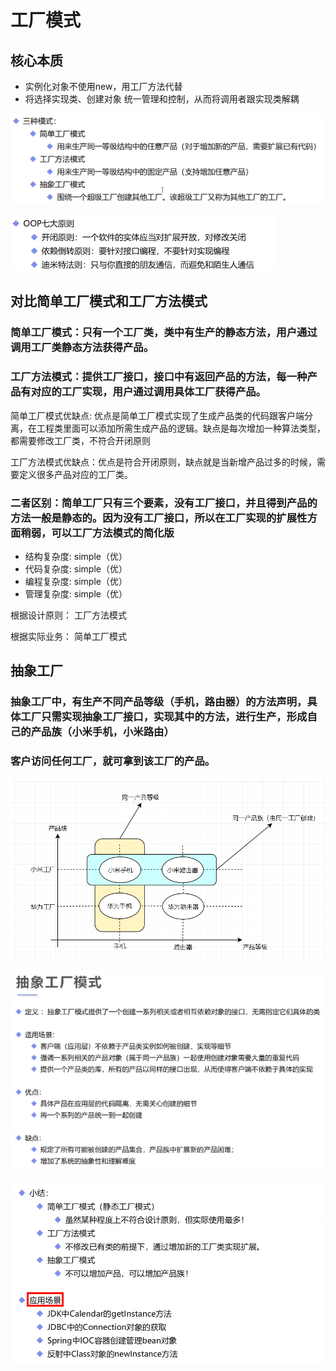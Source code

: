 # 工厂模式
## 核心本质
- 实例化对象不使用new，用工厂方法代替
- 将选择实现类、创建对象 统一管理和控制，从而将调用者跟实现类解耦

![](image/b16df1cb.png)

![](image/02808a1b.png)

## 对比简单工厂模式和工厂方法模式
### 简单工厂模式：只有一个工厂类，类中有生产的静态方法，用户通过调用工厂类静态方法获得产品。
### 工厂方法模式：提供工厂接口，接口中有返回产品的方法，每一种产品有对应的工厂实现，用户通过调用具体工厂获得产品。
 简单工厂模式优缺点: 优点是简单工厂模式实现了生成产品类的代码跟客户端分离，在工程类里面可以添加所需生成产品的逻辑。缺点是每次增加一种算法类型，都需要修改工厂类，不符合开闭原则

 工厂方法模式优缺点：优点是符合开闭原则，缺点就是当新增产品过多的时候，需要定义很多产品对应的工厂类。
### 二者区别：简单工厂只有三个要素，没有工厂接口，并且得到产品的方法一般是静态的。因为没有工厂接口，所以在工厂实现的扩展性方面稍弱，可以工厂方法模式的简化版
- 结构复杂度: simple（优）
- 代码复杂度: simple（优）
- 编程复杂度: simple（优）
- 管理复杂度: simple（优）

根据设计原则： 工厂方法模式

根据实际业务： 简单工厂模式


## 抽象工厂

### 抽象工厂中，有生产不同产品等级（手机，路由器）的方法声明，具体工厂只需实现抽象工厂接口，实现其中的方法，进行生产，形成自己的产品族（小米手机，小米路由）

### 客户访问任何工厂，就可拿到该工厂的产品。

![](image/8dce3fe0.png)

![](image/e364c7c6.png)

![](image/445f1406.png)